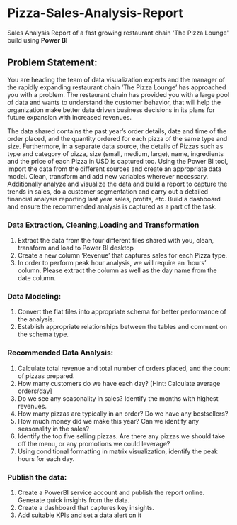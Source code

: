 # Pizza-Sales-Analysis-Report
Sales Analysis Report of a fast growing restaurant chain 'The Pizza Lounge' build using **Power BI**

## Problem Statement:
You are heading the team of data visualization experts and the manager of the rapidly expanding restaurant chain ‘The Pizza Lounge’ has approached you with a problem. The restaurant chain has provided you with a large pool of data and wants to understand the customer behavior, that will help the organization make better data driven business decisions in its plans for future expansion with increased revenues. 

The data shared contains the past year’s  order details, date and time of the order placed, and the quantity ordered for each pizza of the same type and size. Furthermore, in a separate data source, the details of Pizzas such as type and category of pizza, size (small, medium, large), name,  ingredients and the price of each Pizza in USD is captured too. Using the Power BI tool, import the data from the different sources and create an appropriate data model. Clean, transform and add new variables wherever necessary. Additionally analyze and visualize the data and build a report to capture the trends in sales, do a customer segmentation and carry out a detailed financial analysis reporting last year sales, profits, etc. Build a dashboard and ensure the recommended analysis is captured as a part of the task.

### Data Extraction, Cleaning,Loading and Transformation
1. Extract the data from the four different files shared with you, clean, transform and load to Power BI desktop
2. Create a new column ‘Revenue’ that captures sales for each Pizza type.
3. In order to perform peak hour analysis, we will require an ‘hours’ column. Please extract the column as well as the day name from the date column.

### Data Modeling:
1. Convert the flat files into appropriate schema for better performance of the analysis. 
2. Establish appropriate relationships between the tables and comment on the schema type.

### Recommended Data Analysis: 
1. Calculate total revenue and total number of orders placed, and the count of pizzas prepared.
2. How many customers do we have each day? [Hint: Calculate average orders/day]
3. Do we see any seasonality in sales? Identify the months with highest revenues.
4. How many pizzas are typically in an order? Do we have any bestsellers?
5. How much money did we make this year? Can we identify any seasonality in the sales?
6. Identify the top five selling pizzas. Are there any pizzas we should take off the menu, or any promotions we could leverage?
7. Using conditional formatting in matrix visualization, identify the peak hours for each day. 

### Publish the data: 
1. Create a PowerBI service account and publish the report online. Generate quick insights from the data. 
2. Create a dashboard that captures key insights.
3. Add suitable KPIs and set a data alert on it  

